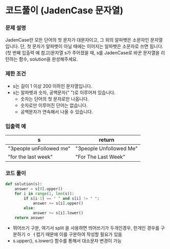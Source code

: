 # 코드풀이 (JadenCase 문자열)



### **문제 설명**

JadenCase란 모든 단어의 첫 문자가 대문자이고, 그 외의 알파벳은 소문자인 문자열입니다. 단, 첫 문자가 알파벳이 아닐 때에는 이어지는 알파벳은 소문자로 쓰면 됩니다. (첫 번째 입출력 예 참고)문자열 s가 주어졌을 때, s를 JadenCase로 바꾼 문자열을 리턴하는 함수, solution을 완성해주세요.



### 제한 조건

- s는 길이 1 이상 200 이하인 문자열입니다.
- s는 알파벳과 숫자, 공백문자(" ")로 이루어져 있습니다.
    - 숫자는 단어의 첫 문자로만 나옵니다.
    - 숫자로만 이루어진 단어는 없습니다.
    - 공백문자가 연속해서 나올 수 있습니다.



### 입출력 예

| s | return |
| --- | --- |
| "3people unFollowed me" | "3people Unfollowed Me" |
| "for the last week" | "For The Last Week" |



### 코드 풀이

```python
def solution(s):
    answer = s[0].upper() 
    for i in range(1, len(s)):
        if s[i-1] == " " and s[i] != " ":
            answer += s[i].upper() 
        else:
            answer += s[i].lower()
    return answer
```

- 뛰어쓰기 구분, 여기서 split 을 사용하면 띄어쓰기가 두개인경우, 한개인 경우를 구분하기 ㅇ ㅓ렵기 때문에 이를 구분하여 작성할 필요가 있음
- s.upper(), s.lower() 함수를 통해서 대소문자 변경이 가능